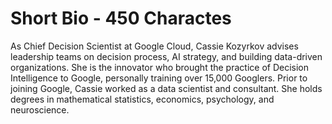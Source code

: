 # Short Bio - 450 Charactes

As Chief Decision Scientist at Google Cloud, Cassie Kozyrkov advises leadership teams on decision process, AI strategy, and building data-driven organizations. She is the innovator who brought the practice of Decision Intelligence to Google, personally training over 15,000 Googlers. Prior to joining Google, Cassie worked as a data scientist and consultant. She holds degrees in mathematical statistics, economics, psychology, and neuroscience. 
